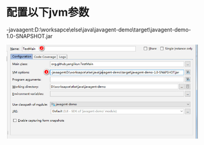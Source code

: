 # 配置以下jvm参数

-javaagent:D:\worksapce\else\java\javagent-demo\target\javagent-demo-1.0-SNAPSHOT.jar

![图片](https://github.com/yanglikun/javaagent-demo/blob/master/config.jpg?raw=true)